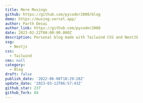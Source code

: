 ```yaml
---
title: Mere Musings
github: https://github.com/pycoder2000/blog
demo: https://musing.vercel.app/
author: Parth Desai
author_link: https://github.com/pycoder2000
date: 2023-02-22T00:00:00.000Z
description: Personal blog made with Tailwind CSS and NextJS
ssg:
  - Nextjs
css:
  - Tailwind
cms: null
category:
  - Blog
draft: false
publish_date: '2022-06-08T18:29:28Z'
update_date: '2023-03-12T06:57:43Z'
github_star: 237
github_fork: 84
---
```

